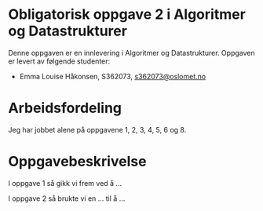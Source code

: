 # Obligatorisk oppgave 2 i Algoritmer og Datastrukturer

Denne oppgaven er en innlevering i Algoritmer og Datastrukturer. 
Oppgaven er levert av følgende studenter:
* Emma Louise Håkonsen, S362073, s362073@oslomet.no

# Arbeidsfordeling

Jeg har jobbet alene på oppgavene 1, 2, 3, 4, 5, 6 og 8.

# Oppgavebeskrivelse

I oppgave 1 så gikk vi frem ved å ...

I oppgave 2 så brukte vi en ... til å ...
